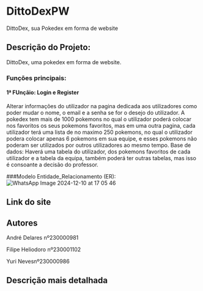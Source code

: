 # DittoDexPW
DittoDex, sua Pokedex em forma de website

## Descrição do Projeto:
DittoDex, uma pokedex em forma de website. 
### Funções principais: 
#### 1ª FUnçãio: Login e Register  
Alterar informações do utilizador
na pagina dedicada aos utilizadores como poder mudar o nome, o email e a senha se for o desejo do utilizador. A pokedex tem mais de 1000 pokemons no qual o utilizador poderá colocar nos favoritos os seus pokemons favoritos, mas em uma outra pagina, cada utilizador terá uma lista de no maximo 250 pokemons, no qual o utilizador podera colocar apenas 6 pokemons em sua equipe, e esses pokemons não poderam ser utilizados por outros utilizadores ao mesmo tempo. 
Base de dados:
Haverá uma tabela do utilizador, dos pokemons favoritos de cada utilizador e a tabela da equipa, também poderá ter outras tabelas, mas isso é consoante a decisão do professor.

###Modelo Entidade_Relacionamento (ER):
![WhatsApp Image 2024-12-10 at 17 05 46](https://github.com/user-attachments/assets/0bc14226-955c-481c-89ac-91bd128e1bed)


## Link do site


## Autores
<p>André Delares nº230000981</p>
<p>Filipe Heliodoro nº230001102</p>
<p>Yuri Nevesnº230000986</p>

## Descrição mais detalhada

